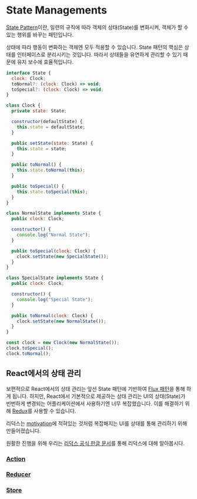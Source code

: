 # State Managements

[State Pattern](https://dev-momo.tistory.com/entry/State-Pattern-%EC%8A%A4%ED%85%8C%EC%9D%B4%ED%8A%B8-%ED%8C%A8%ED%84%B4)이란, 일련의 규칙에 따라 객체의 상태(State)를 변화시켜, 객체가 할 수 있는 행위를 바꾸는 패턴입니다.

상태에 따라 행동이 변화하는 객체엔 모두 적용할 수 있습니다. State 패턴의 핵심은 상태를 인터페이스로 분리시키는 것입니다. 따라서 상태들을 유연하게 관리할 수 있기 때문에 유지 보수에 효율적입니다.

```js
interface State {
  clock: Clock;
  toNormal?: (clock: Clock) => void;
  toSpecial?: (clock: Clock) => void;
}

class Clock {
  private state: State;

  constructor(defaultState) {
    this.state = defaultState;
  }

  public setState(state: State) {
    this.state = state;
  }

  public toNormal() {
    this.state.toNormal(this);
  }

  public toSpecial() {
    this.state.toSpecial(this);
  }
}

class NormalState implements State {
  public clock: Clock;

  constructor() {
    console.log("Normal State");
  }

  public toSpecial(clock: Clock) {
    clock.setState(new SpecialState());
  }
}

class SpecialState implements State {
  public clock: Clock;

  constructor() {
    console.log("Special State");
  }

  public toNormal(clock: Clock) {
    clock.setState(new NormalState());
  }
}

const clock = new Clock(new NormalState());
clock.toSpecial();
clock.toNormal();
```

## React에서의 상태 관리

보편적으로 React에서의 상태 관리는 앞선 State 패턴에 기반하여 [Flux 패턴](https://facebook.github.io/flux/)을 통해 하게 됩니다. 하지만, React에서 기본적으로 제공하는 상태 관리는 UI의 상태(State)가 빈번하게 변경되는 어플리케이션에서 사용하기엔 너무 복잡했습니다. 이를 해결하기 위해 [Redux](https://redux.js.org/)를 사용할 수 있습니다.

리덕스는 [motivation](https://redux.js.org/introduction/motivation)에 적혀있는 것처럼 복잡해지는 UI를 상태를 통해 관리하기 위해 만들어졌습니다.

원활한 진행을 위해 우리는 [리덕스 공식 한글 문서](https://lunit.gitbook.io/redux-in-korean/)를 통해 리덕스에 대해 알아봅시다.

### [Action](https://redux.js.org/basics/actions)

### [Reducer](https://redux.js.org/basics/reducers)

### [Store](https://redux.js.org/basics/store)
